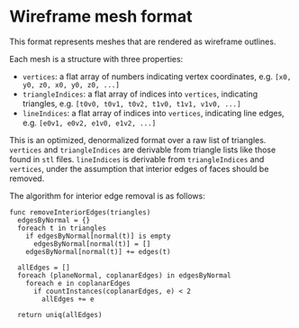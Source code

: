 # Wireframe mesh format

This format represents meshes that are rendered as wireframe outlines.

Each mesh is a structure with three properties:

- `vertices`: a flat array of numbers indicating vertex coordinates, e.g. `[x0, y0, z0, x0, y0, z0, ...]`
- `triangleIndices`: a flat array of indices into `vertices`, indicating triangles, e.g. `[t0v0, t0v1, t0v2, t1v0, t1v1, v1v0, ...]`
- `lineIndices`: a flat array of indices into `vertices`, indicating line edges, e.g. `[e0v1, e0v2, e1v0, e1v2, ...]`

This is an optimized, denormalized format over a raw list of triangles. `vertices` and `triangleIndices` are derivable from triangle lists like those found in `stl` files. `lineIndices` is derivable from `triangleIndices` and `vertices`, under the assumption that interior edges of faces should be removed.

The algorithm for interior edge removal is as follows:

```
func removeInteriorEdges(triangles)
  edgesByNormal = {}
  foreach t in triangles
    if edgesByNormal[normal(t)] is empty
      edgesByNormal[normal(t)] = []
    edgesByNormal[normal(t)] += edges(t)

  allEdges = []
  foreach (planeNormal, coplanarEdges) in edgesByNormal
    foreach e in coplanarEdges
      if countInstances(coplanarEdges, e) < 2
        allEdges += e

  return uniq(allEdges)
```
